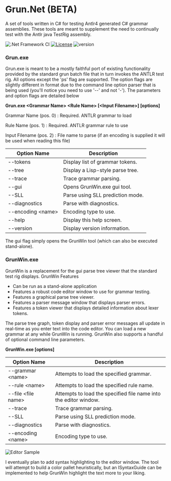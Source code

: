 # Grun.Net (BETA)

A set of tools written in C# for testing Antlr4 generated C# grammar assemblies. 
These tools are meant to supplement the need to continually test with the Antlr java TestRig assembly.

![.Net Framework CI](https://github.com/wiredwiz/Grun.Net/workflows/.Net%20Framework%20CI/badge.svg)
[![License](https://img.shields.io/badge/license-BSD-blue.svg)](https://raw.githubusercontent.com/antlr/antlr4/master/LICENSE.txt)
![version](https://img.shields.io/badge/version-1.0.20073-blue)

### Grun.exe

Grun.exe is meant to be a mostly faithful port of existing functionality provided by the standard
grun batch file that in turn invokes the ANTLR test rig.  All options except the 'ps' flag are
supported. The option flags are slightly different in format due to the command line option
parser that is being used (you'll notice you need to use '--' and not '-').  The parameters and option flags are detailed below

**Grun.exe \<Grammar Name> \<Rule Name> [\<Input Filename>] [options]**

  Grammar Name (pos. 0)
   : Required. ANTLR grammar to load  

  Rule Name (pos. 1)
   : Required. ANTLR grammar rule to use  

  Input Filename (pos. 2)
   : File name to parse (if an encoding is supplied it will be used when reading this file)

  | Option Name       | Description  |
  |---                |---       |
  |--tokens           |         Display list of grammar tokens. |  
  |--tree             |         Display a Lisp-style parse tree.|
  |--trace            |         Trace grammar parsing.          |
  |--gui              |         Opens GrunWin.exe gui tool.     |
  |--SLL              |         Parse using SLL prediction mode.|
  |--diagnostics      |         Parse with diagnostics.         |
  |--encoding \<name> |         Encoding type to use.           |
  |--help             |         Display this help screen.       |
  |--version          |         Display version information.    |

The gui flag simply opens the GrunWin tool (which can also be executed stand-alone).  

### GrunWin.exe
GrunWin is a replacement for the gui parse tree viewer that the standard test rig displays.
GrunWin Features
- Can be run as a stand-alone application
- Features a robust code editor window to use for grammar testing.
- Features a graphical parse tree viewer.
- Features a parser message window that displays parser errors.
- Features a token viewer that displays detailed information about lexer tokens.

The parse tree graph, token display and parser error messages all update in real-time
as you enter text into the code editor.  You can load a new grammar at any while GrunWin
is running.  GrunWin also supports a handful of optional command line parameters.

**GrunWin.exe [options]**

  | Option Name       | Description  |
  |---                |---       |
  |--grammar \<name>  |         Attempts to load the specified grammar.   |
  |--rule \<name>     |         Attempts to load the specified rule name. |  
  |--file \<file name>|         Attempts to load the specified file name into the editor window.|
  |--trace            |         Trace grammar parsing.          |
  |--SLL              |         Parse using SLL prediction mode.|
  |--diagnostics      |         Parse with diagnostics.         |
  |--encoding \<name> |         Encoding type to use.           |

![Editor Sample](https://github.com/wiredwiz/Grun.Net/blob/assets/Assets/GrunWinExample.GIF?raw=true)

I eventually plan to add syntax highlighting to the editor window.  The tool will attempt
to build a color pallet heuristically, but an ISyntaxGuide can be implemented to help
GrunWin highlight the text more to your liking.
